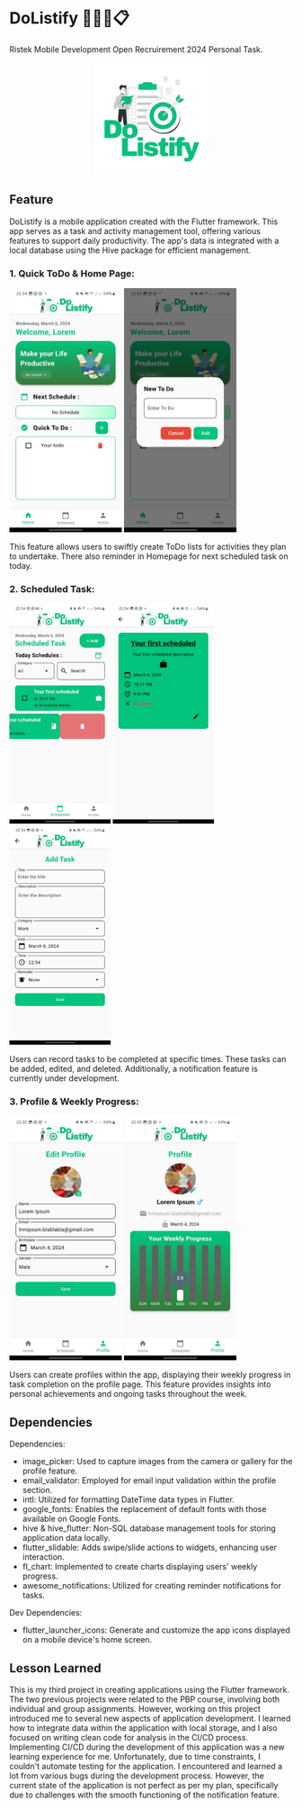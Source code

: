 # DoListify 📝🎯✅📋
Ristek Mobile Development Open Recruirement 2024 Personal Task.

<p align="center">
  <img src="./assets/images/splash.png" alt="DoListify icon" width="200"/>
</p>

## Feature
DoListify is a mobile application created with the Flutter framework. This app serves as a task and activity management tool, offering various features to support daily productivity. The app's data is integrated with a local database using the Hive package for efficient management.

### 1. Quick ToDo & Home Page:
<img src="./assets/images/docs/homepage2.jpg" alt="Homepage1" width="200"/>
<img src="./assets/images/docs/homepage1.jpg" alt="Homepage2" width="200"/>

This feature allows users to swiftly create ToDo lists for activities they plan to undertake. There also reminder in Homepage for next scheduled task on today.

### 2. Scheduled Task:
<img src="./assets/images/docs/schedule1.jpg" alt="Schedule1" width="180"/>
<img src="./assets/images/docs/schedule2.jpg" alt="Schedule2" width="180"/>
<img src="./assets/images/docs/schedule3.jpg" alt="Schedule3" width="180"/>

Users can record tasks to be completed at specific times. These tasks can be added, edited, and deleted. Additionally, a notification feature is currently under development.

### 3. Profile & Weekly Progress:
<img src="./assets/images/docs/profile1.jpg" alt="Profile1" width="200"/>
<img src="./assets/images/docs/profile2.jpg" alt="Profile2" width="200"/>

Users can create profiles within the app, displaying their weekly progress in task completion on the profile page. This feature provides insights into personal achievements and ongoing tasks throughout the week.

## Dependencies

Dependencies:
- image_picker: Used to capture images from the camera or gallery for the profile feature.
- email_validator: Employed for email input validation within the profile section.
- intl: Utilized for formatting DateTime data types in Flutter.
- google_fonts: Enables the replacement of default fonts with those available on Google Fonts.
- hive & hive_flutter: Non-SQL database management tools for storing application data locally.
- flutter_slidable: Adds swipe/slide actions to widgets, enhancing user interaction.
- fl_chart: Implemented to create charts displaying users' weekly progress.
- awesome_notifications: Utilized for creating reminder notifications for tasks.

Dev Dependencies:
- flutter_launcher_icons: Generate and customize the app icons displayed on a mobile device's home screen.

## Lesson Learned
This is my third project in creating applications using the Flutter framework. The two previous projects were related to the PBP course, involving both individual and group assignments. However, working on this project introduced me to several new aspects of application development. I learned how to integrate data within the application with local storage, and I also focused on writing clean code for analysis in the CI/CD process. Implementing CI/CD during the development of this application was a new learning experience for me. Unfortunately, due to time constraints, I couldn't automate testing for the application. I encountered and learned a lot from various bugs during the development process. However, the current state of the application is not perfect as per my plan, specifically due to challenges with the smooth functioning of the notification feature.